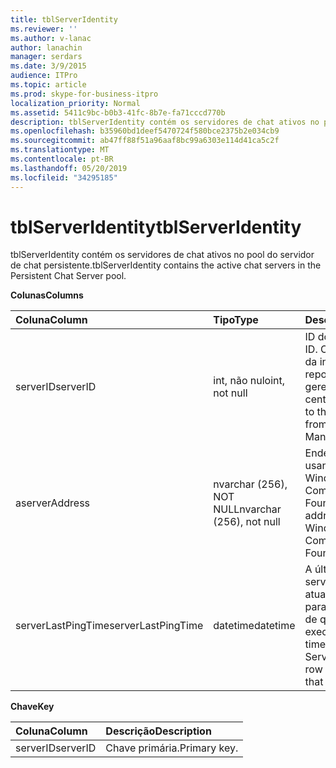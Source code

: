 ```yaml
---
title: tblServerIdentity
ms.reviewer: ''
ms.author: v-lanac
author: lanachin
manager: serdars
ms.date: 3/9/2015
audience: ITPro
ms.topic: article
ms.prod: skype-for-business-itpro
localization_priority: Normal
ms.assetid: 5411c9bc-b0b3-41fc-8b7e-fa71cccd770b
description: tblServerIdentity contém os servidores de chat ativos no pool do servidor de chat persistente.
ms.openlocfilehash: b35960bd1deef5470724f580bce2375b2e034cb9
ms.sourcegitcommit: ab47ff88f51a96aaf8bc99a6303e114d41ca5c2f
ms.translationtype: MT
ms.contentlocale: pt-BR
ms.lasthandoff: 05/20/2019
ms.locfileid: "34295185"
---
```

# <a name="tblserveridentity"></a><span data-ttu-id="d27ff-103">tblServerIdentity</span><span class="sxs-lookup"><span data-stu-id="d27ff-103">tblServerIdentity</span></span>
 
<span data-ttu-id="d27ff-104">tblServerIdentity contém os servidores de chat ativos no pool do servidor de chat persistente.</span><span class="sxs-lookup"><span data-stu-id="d27ff-104">tblServerIdentity contains the active chat servers in the Persistent Chat Server pool.</span></span>
  
<span data-ttu-id="d27ff-105">**Colunas**</span><span class="sxs-lookup"><span data-stu-id="d27ff-105">**Columns**</span></span>

|<span data-ttu-id="d27ff-106">**Coluna**</span><span class="sxs-lookup"><span data-stu-id="d27ff-106">**Column**</span></span>|<span data-ttu-id="d27ff-107">**Tipo**</span><span class="sxs-lookup"><span data-stu-id="d27ff-107">**Type**</span></span>|<span data-ttu-id="d27ff-108">**Descrição**</span><span class="sxs-lookup"><span data-stu-id="d27ff-108">**Description**</span></span>|
|:-----|:-----|:-----|
|<span data-ttu-id="d27ff-109">serverID</span><span class="sxs-lookup"><span data-stu-id="d27ff-109">serverID</span></span>  <br/> |<span data-ttu-id="d27ff-110">int, não nulo</span><span class="sxs-lookup"><span data-stu-id="d27ff-110">int, not null</span></span>  <br/> |<span data-ttu-id="d27ff-111">ID do servidor.</span><span class="sxs-lookup"><span data-stu-id="d27ff-111">Server ID.</span></span> <span data-ttu-id="d27ff-112">Corresponde à ID da instância do repositório de gerenciamento central.</span><span class="sxs-lookup"><span data-stu-id="d27ff-112">Corresponds to the instance ID from Central Management store.</span></span>  <br/> |
|<span data-ttu-id="d27ff-113">a</span><span class="sxs-lookup"><span data-stu-id="d27ff-113">serverAddress</span></span>  <br/> |<span data-ttu-id="d27ff-114">nvarchar (256), NOT NULL</span><span class="sxs-lookup"><span data-stu-id="d27ff-114">nvarchar (256), not null</span></span>  <br/> |<span data-ttu-id="d27ff-115">Endereço do servidor usando o endereço do Windows Communication Foundation.</span><span class="sxs-lookup"><span data-stu-id="d27ff-115">Server address using the Windows Communication Foundation address.</span></span>  <br/> |
|<span data-ttu-id="d27ff-116">serverLastPingTime</span><span class="sxs-lookup"><span data-stu-id="d27ff-116">serverLastPingTime</span></span>  <br/> |<span data-ttu-id="d27ff-117">datetime</span><span class="sxs-lookup"><span data-stu-id="d27ff-117">datetime</span></span>  <br/> |<span data-ttu-id="d27ff-118">A última vez em que o servidor de canal atualizou essa linha para dar evidências de que esteja em execução.</span><span class="sxs-lookup"><span data-stu-id="d27ff-118">The latest time that the Channel Server updated this row to give evidence that it is running.</span></span>  <br/> |
   
<span data-ttu-id="d27ff-119">**Chave**</span><span class="sxs-lookup"><span data-stu-id="d27ff-119">**Key**</span></span>

|<span data-ttu-id="d27ff-120">**Coluna**</span><span class="sxs-lookup"><span data-stu-id="d27ff-120">**Column**</span></span>|<span data-ttu-id="d27ff-121">**Descrição**</span><span class="sxs-lookup"><span data-stu-id="d27ff-121">**Description**</span></span>|
|:-----|:-----|
|<span data-ttu-id="d27ff-122">serverID</span><span class="sxs-lookup"><span data-stu-id="d27ff-122">serverID</span></span>  <br/> |<span data-ttu-id="d27ff-123">Chave primária.</span><span class="sxs-lookup"><span data-stu-id="d27ff-123">Primary key.</span></span>  <br/> |
   

